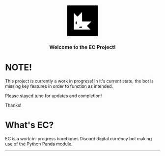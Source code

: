 <p align="center">
  <a href="https://github.com/ELDYmoddys/EC">
    <img src="./EC_logo.svg" alt="EC_Logo" width="100" height="100">
  </a>

  <h3 align="center">Welcome to the EC Project!</h3>

</p>

# NOTE!

This project is currently a work in progress!
In it's current state, the bot is missing key features in order to function as intended.

Please stayed tune for updates and completion!

Thanks!

# What's EC?

EC is a work-in-progress barebones Discord digital currency bot making use of the Python Panda module.

---